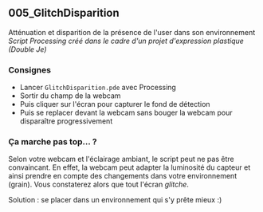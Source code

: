 ## 005_GlitchDisparition
Atténuation et disparition de la présence de l'user dans son environnement 
*Script Processing créé dans le cadre d'un projet d'expression plastique (Double Je)*
 
### Consignes
* Lancer `GlitchDisparition.pde` avec Processing
* Sortir du champ de la webcam
* Puis cliquer sur l'écran pour capturer le fond de détection
* Puis se replacer devant la webcam sans bouger la webcam pour disparaître progressivement

### Ça marche pas top… ?
Selon votre webcam et l'éclairage ambiant, le script peut ne pas être convaincant. En effet, la webcam peut adapter la luminosité du capteur et ainsi prendre en compte des changements dans votre environnement (grain). Vous constaterez alors que tout l'écran *glitche*. 

Solution : se placer dans un environnement qui s'y prête mieux :)